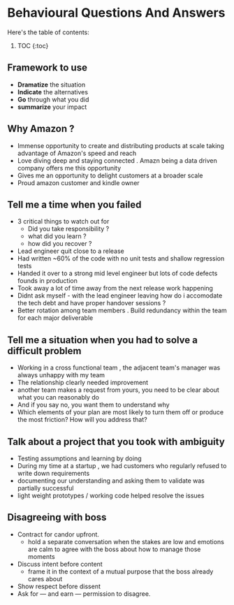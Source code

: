 # Behavioural Questions And Answers

Here's the table of contents:

1. TOC
{:toc}

## Framework to use 
- **Dramatize** the situation 
- **Indicate** the alternatives
- **Go** through what you did 
- **summarize** your impact 

## Why Amazon ?
- Immense opportunity to create and distributing products at scale taking advantage of Amazon's speed and reach
- Love diving deep and staying connected . Amazn being a data driven company offers me this opportunity
- Gives me an opportunity to delight customers at a broader scale
- Proud amazon customer and kindle owner

## Tell me a time when you failed 
- 3 critical things to watch out for 
  - Did you take responsibility ?
  - what did you learn ?
  - how did you recover ?
 - Lead engineer quit close to a release 
 - Had written ~60% of the code with no unit tests and shallow regression tests 
 - Handed it over to a strong mid level engineer but lots of code defects founds in production 
 - Took away a lot of time away from the next release work happening 
 - Didnt ask myself - with the lead engineer leaving how do i accomodate the tech debt and have proper handover sessions ?
 - Better rotation among team members . Build redundancy within the team for each major deliverable 
 
 ## Tell me a situation when you had to solve a difficult problem 
 - Working in a cross functional team , the adjacent team's manager was always unhappy with my team 
 - The  relationship clearly needed improvement
 - another team makes a request from yours, you need to be clear about what you can reasonably do
 - And if you say no, you want them to understand why
 - Which elements of your plan are most likely to turn them off or produce the most friction? How will you address that?
 
 ## Talk about a project that you took with ambiguity 
 - Testing assumptions and learning by doing 
 - During my time at a startup , we had customers who regularly refused to write down requirements 
 - documenting our understanding and asking them to validate was partially successful 
 - light weight prototypes / working code helped resolve the issues 
 
 ## Disagreeing with boss 
  - Contract for candor upfront.
    - hold a separate conversation when the stakes are low and emotions are calm to agree with the boss about how to manage those moments 
  - Discuss intent before content 
    -  frame it in the context of a mutual purpose that the boss already cares about
  - Show respect before dissent
  - Ask for — and earn — permission to disagree.
  




